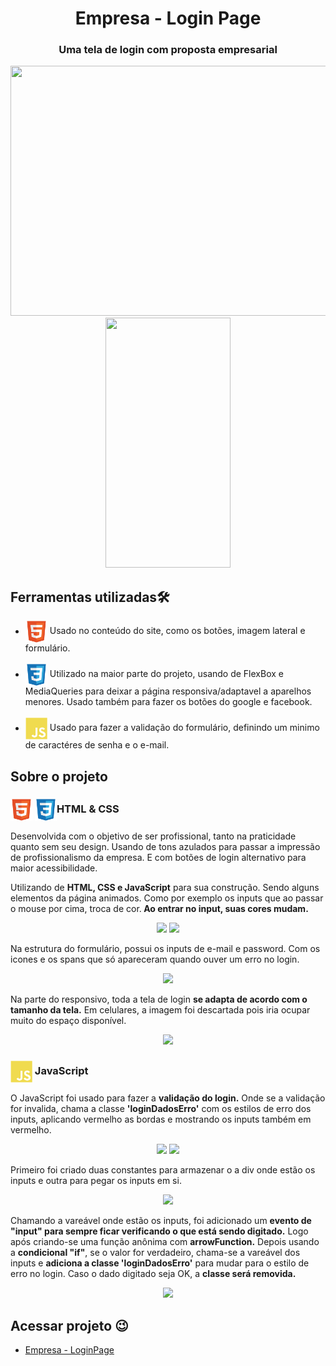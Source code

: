 <div> 
  <h1 align="center">Empresa - Login Page</h1> 
</div>

<div>
  <h3 align="center">Uma tela de login com proposta empresarial </h3>
</div>
 <div align='center'>
   
<img src= "https://user-images.githubusercontent.com/112639055/217685508-2b5a093e-0e10-479d-8be6-5ab4a593f50f.png" width='800px' height='400px' border-radius='20px'>
<img src= "https://user-images.githubusercontent.com/112639055/217685568-59cbe730-8a05-486f-812c-572475aeb43a.png" width='200px' height='400px'>
</div>

<div>

## Ferramentas utilizadas🛠️

<ul>
 <li> 
   <img align="center" width="35" src="https://raw.githubusercontent.com/devicons/devicon/master/icons/html5/html5-original.svg"> Usado no conteúdo do site, como os botões, imagem lateral e formulário.
 </li>
 <br>
 <li> 
  <img align="center" width="35" src="https://raw.githubusercontent.com/devicons/devicon/master/icons/css3/css3-original.svg"> Utilizado na maior parte do projeto, usando de FlexBox e MediaQueries para deixar a página responsiva/adaptavel a aparelhos menores. Usado também para fazer os botões do google e facebook. 
 </li>
 <br>
 <li>
  <img align="center" width="35" src="https://raw.githubusercontent.com/devicons/devicon/master/icons/javascript/javascript-plain.svg"> Usado para fazer a validação do formulário, definindo um minimo de caractéres de senha e o e-mail.
 </li>
</ul>

<div>
   <h2>Sobre o projeto</h2>
   <h3> <img align="center" width="35" src="https://raw.githubusercontent.com/devicons/devicon/master/icons/html5/html5-original.svg"> <img align="center" width="35" src="https://raw.githubusercontent.com/devicons/devicon/master/icons/css3/css3-original.svg">HTML & CSS </h3>
   
   <p>Desenvolvida com o objetivo de ser profissional, tanto na praticidade quanto sem seu design. Usando de tons azulados para passar a impressão de profissionalismo da empresa. E com botões de login alternativo para maior acessibilidade.</p>
  <p>Utilizando de <strong>HTML, CSS e JavaScript</strong> para sua construção. Sendo alguns elementos da página animados. Como por exemplo os inputs que ao passar o mouse por cima, troca de cor.<strong> Ao entrar no input, suas cores mudam.</strong></p>
  
  <div align='center'>
    <img src= "https://user-images.githubusercontent.com/112639055/217690563-d101381a-2c73-4dcd-a1ef-3602606209d5.png" width='550px'>
    <img src= "https://user-images.githubusercontent.com/112639055/217690634-741b7bac-a90c-46bf-8d2e-56a679c299a7.png" width='550px'>
  </div>
  
  <p>Na estrutura do formulário, possui os inputs de e-mail e password. Com os icones e os spans que só apareceram quando ouver um erro no login.</p>
  
  <div align='center'>
    <img src= "https://user-images.githubusercontent.com/112639055/217692146-4d128d03-51c8-4729-a174-0b223fac8c0f.png" width=''>
  </div>
 
  <p>Na parte do responsivo, toda a tela de login <strong>se adapta de acordo com o tamanho da tela.</strong> Em celulares, a imagem foi descartada pois iria ocupar muito do espaço disponível.</p>
  
  <div align='center'>
    <img src= "https://user-images.githubusercontent.com/112639055/217969917-627c519d-a768-478f-9edb-a3e20b797ac3.png" width=''>
  </div>
  
  <h3> <img align="center" width="35" src="https://raw.githubusercontent.com/devicons/devicon/master/icons/javascript/javascript-plain.svg"> JavaScript </h3>
  
  <p>O JavaScript foi usado para fazer a <strong>validação do login.</strong> Onde se a validação for invalida, chama a classe <strong>'loginDadosErro'</strong> com os estilos de erro dos inputs, aplicando vermelho as bordas e mostrando os inputs também em vermelho.</p>
  
  <div align='center'>
    <img src= "https://user-images.githubusercontent.com/112639055/217971097-6aa0ceec-e46f-400d-a9c1-692c63f7867f.png" width=''>
    <img src= "https://user-images.githubusercontent.com/112639055/217971125-6d9fc85e-a5e7-4700-8ae9-758c54651b3f.png" width=''>
  </div>
  
  <p>Primeiro foi criado duas constantes para armazenar o a div onde estão os inputs e outra para pegar os inputs em si.</p>
  
  <div align='center'>
    <img src= "https://user-images.githubusercontent.com/112639055/217973454-f8358ff3-b0d9-412e-b6dd-5ea6aeeb2f53.png" width=''>
  </div>
  
  <p>Chamando a vareável onde estão os inputs, foi adicionado um <strong>evento de "input" para sempre ficar verificando o que está sendo digitado.</strong> Logo após criando-se uma função anônima com <strong>arrowFunction.</strong> Depois usando a <strong>condicional "if"</strong>, se o valor for verdadeiro, chama-se a vareável dos inputs e <strong>adiciona a classe 'loginDadosErro'</strong> para mudar para o estilo de erro no login. Caso o dado digitado seja OK, a <strong>classe será removida.</strong></p>
  
  <div align='center'>
    <img src= "https://user-images.githubusercontent.com/112639055/217976512-8f483b55-1e0c-4629-8d8e-aec33d63c8ae.png" width=''>
  </div>

  ## Acessar projeto 😉

<div>
  <ul>
    <li>
      <a href="https://willianol.github.io/Gamer-LoginPage/assets/index.html" target="_blank"> Empresa - LoginPage</a>
    </li>
  </ul>
</div>

